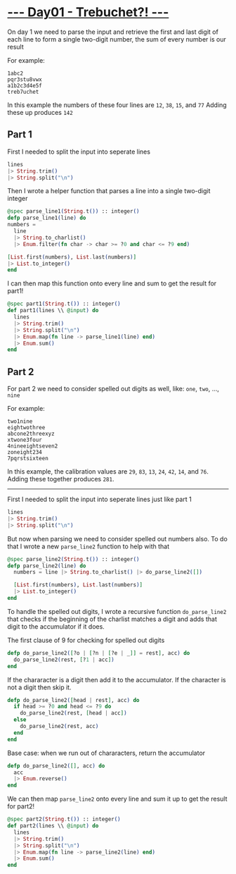 # [--- Day01 - Trebuchet?! ---](https://adventofcode.com/2023/day/1)

On day 1 we need to parse the input and retrieve the first and last digit of each
line to form a single two-digit number, the sum of every number is our result

For example:

```
1abc2
pqr3stu8vwx
a1b2c3d4e5f
treb7uchet
```

In this example the numbers of these four lines are `12`, `38`, `15`, and `77`
Adding these up produces `142`

## Part 1

First I needed to split the input into seperate lines

```elixir
lines
|> String.trim()
|> String.split("\n")
```

Then I wrote a helper function that parses a line into a single two-digit integer

```elixir
@spec parse_line1(String.t()) :: integer()
defp parse_line1(line) do
numbers =
  line
  |> String.to_charlist()
  |> Enum.filter(fn char -> char >= ?0 and char <= ?9 end)

[List.first(numbers), List.last(numbers)]
|> List.to_integer()
end
```

I can then map this function onto every line and sum to get the result for part1!

```elixir
@spec part1(String.t()) :: integer()
def part1(lines \\ @input) do
  lines
  |> String.trim()
  |> String.split("\n")
  |> Enum.map(fn line -> parse_line1(line) end)
  |> Enum.sum()
end
```

## Part 2

For part 2 we need to consider spelled out digits as well, like: `one`, `two`, ..., `nine`

For example:

```
two1nine
eightwothree
abcone2threexyz
xtwone3four
4nineeightseven2
zoneight234
7pqrstsixteen
```

In this example, the calibration values are `29`, `83`, `13`, `24`, `42`, `14`,
and `76`. Adding these together produces `281`.

---

First I needed to split the input into seperate lines just like part 1

```elixir
lines
|> String.trim()
|> String.split("\n")
```

But now when parsing we need to consider spelled out numbers also. To do that I
wrote a new `parse_line2` function to help with that

```elixir
@spec parse_line2(String.t()) :: integer()
defp parse_line2(line) do
  numbers = line |> String.to_charlist() |> do_parse_line2([])

  [List.first(numbers), List.last(numbers)]
  |> List.to_integer()
end
```

To handle the spelled out digits, I wrote a recursive function `do_parse_line2`
that checks if the beginning of the charlist matches a digit and adds that digit
to the accumulator if it does.

The first clause of 9 for checking for spelled out digits

```elixir
defp do_parse_line2([?o | [?n | [?e | _]] = rest], acc) do
  do_parse_line2(rest, [?1 | acc])
end
```

If the chararacter is a digit then add it to the accumulator.
If the character is not a digit then skip it.

```elixir
defp do_parse_line2([head | rest], acc) do
  if head >= ?0 and head <= ?9 do
    do_parse_line2(rest, [head | acc])
  else
    do_parse_line2(rest, acc)
  end
end
```

Base case: when we run out of chararacters, return the accumulator

```elixir
defp do_parse_line2([], acc) do
  acc
  |> Enum.reverse()
end
```

We can then map `parse_line2` onto every line and sum it up to get the result for part2!

```elixir
@spec part2(String.t()) :: integer()
def part2(lines \\ @input) do
  lines
  |> String.trim()
  |> String.split("\n")
  |> Enum.map(fn line -> parse_line2(line) end)
  |> Enum.sum()
end
```

